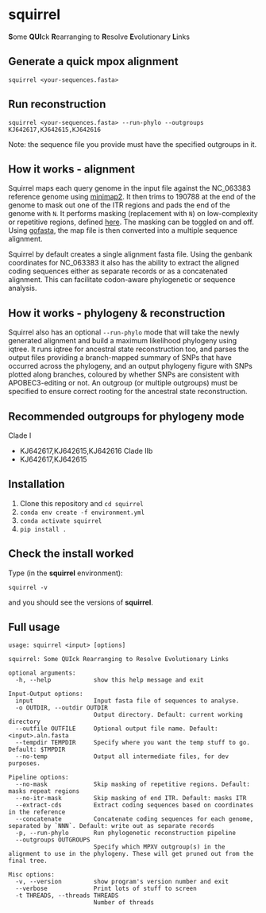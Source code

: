 # squirrel

**S**ome **QUI**ck **R**earranging to **R**esolve **E**volutionary **L**inks

## Generate a quick mpox alignment

```
squirrel <your-sequences.fasta>
```

## Run reconstruction

```
squirrel <your-sequences.fasta> --run-phylo --outgroups KJ642617,KJ642615,KJ642616
```
Note: the sequence file you provide must have the specified outgroups in it.


## How it works - alignment

Squirrel maps each query genome in the input file against the NC_063383 reference genome using [minimap2](https://academic.oup.com/bioinformatics/article/34/18/3094/4994778). It then trims to 190788 at the end of the genome to mask out one of the ITR regions and pads the end of the genome with `N`. It performs masking (replacement with `N`) on low-complexity or repetitive regions, defined [here](https://github.com/aineniamh/squirrel/blob/main/squirrel/data/to_mask.csv). The masking can be toggled on and off.
Using [gofasta](https://academic.oup.com/bioinformatics/article/38/16/4033/6631223), the map file is then converted into a multiple sequence alignment. 

Squirrel by default creates a single alignment fasta file. Using the genbank coordinates for NC_063383 it also has the ability to extract the aligned coding sequences either as separate records or as a concatenated alignment. This can facilitate codon-aware phylogenetic or sequence analysis.

## How it works - phylogeny & reconstruction

Squirrel also has an optional `--run-phylo` mode that will take the newly generated alignment and build a maximum likelihood phylogeny using iqtree. It runs iqtree for ancestral state reconstruction too, and parses the output files providing a branch-mapped summary of SNPs that have occurred across the phylogeny, and an output phylogeny figure with SNPs plotted along branches, coloured by whether SNPs are consistent with APOBEC3-editing or not. An outgroup (or multiple outgroups) must be specified to ensure correct rooting for the ancestral state reconstruction.

## Recommended outgroups for phylogeny mode
Clade I
- KJ642617,KJ642615,KJ642616
Clade IIb
- KJ642617,KJ642615

## Installation

1. Clone this repository and ``cd squirrel``
2. ``conda env create -f environment.yml``
3. ``conda activate squirrel``
4. ``pip install .``

## Check the install worked

Type (in the <strong>squirrel</strong> environment):

```
squirrel -v
```
and you should see the versions of <strong>squirrel</strong>.

## Full usage


```
usage: squirrel <input> [options]

squirrel: Some QUIck Rearranging to Resolve Evolutionary Links

optional arguments:
  -h, --help            show this help message and exit

Input-Output options:
  input                 Input fasta file of sequences to analyse.
  -o OUTDIR, --outdir OUTDIR
                        Output directory. Default: current working directory
  --outfile OUTFILE     Optional output file name. Default: <input>.aln.fasta
  --tempdir TEMPDIR     Specify where you want the temp stuff to go. Default: $TMPDIR
  --no-temp             Output all intermediate files, for dev purposes.

Pipeline options:
  --no-mask             Skip masking of repetitive regions. Default: masks repeat regions
  --no-itr-mask         Skip masking of end ITR. Default: masks ITR
  --extract-cds         Extract coding sequences based on coordinates in the reference
  --concatenate         Concatenate coding sequences for each genome, separated by `NNN`. Default: write out as separate records
  -p, --run-phylo       Run phylogenetic reconstruction pipeline
  --outgroups OUTGROUPS
                        Specify which MPXV outgroup(s) in the alignment to use in the phylogeny. These will get pruned out from the final tree.

Misc options:
  -v, --version         show program's version number and exit
  --verbose             Print lots of stuff to screen
  -t THREADS, --threads THREADS
                        Number of threads
```
